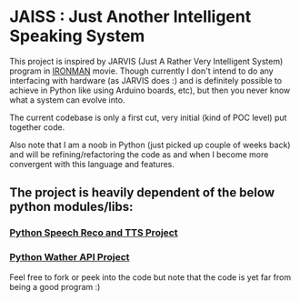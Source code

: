 # JAISS : Just Another Intelligent Speaking System

This project is inspired by JARVIS (Just A Rather Very Intelligent System) program in [IRONMAN](http://en.wikipedia.org/wiki/Iron_Man_(film)) movie.
Though currently I don't intend to do any interfacing with hardware (as JARVIS does :) and is 
definitely possible to achieve in Python like using Arduino boards, etc), but then you never
know what a system can evolve into.

The current codebase is only a first cut, very initial (kind of POC level) put together code.

Also note that I am a noob in Python (just picked up couple of weeks back) and will be refining/refactoring the code
as and when I become more convergent with this language and features.

## The project is heavily dependent of the below python modules/libs:

### [Python Speech Reco and TTS Project](http://code.google.com/p/pyspeech/)

### [Python Wather API Project](http://code.google.com/p/python-weather-api/)

Feel free to fork or peek into the code but note that the code is yet far from being a good program :)
